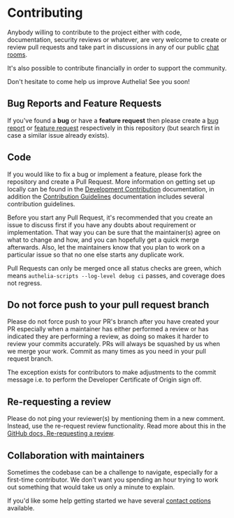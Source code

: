 # Contributing

Anybody willing to contribute to the project either with code, documentation, security reviews or whatever, are very
welcome to create or review pull requests and take part in discussions in any of our public
[chat rooms](README.md#contact-options).

It's also possible to contribute financially in order to support the community.

Don't hesitate to come help us improve Authelia! See you soon!

## Bug Reports and Feature Requests

If you've found a **bug** or have a **feature request** then please create a
[bug report](https://www.authelia.com/l/bug) or [feature request](https://www.authelia.com/l/fr) respectively in this
repository (but search first in case a similar issue already exists).

## Code

If you would like to fix a bug or implement a feature, please fork the repository and create a Pull Request.
More information on getting set up locally can be found in the
[Development Contribution](https://www.authelia.com/contributing/development/introduction/) documentation, in addition
the [Contribution Guidelines](https://www.authelia.com/contributing/guidelines/introduction/) documentation includes
several contribution guidelines.

Before you start any Pull Request, it's recommended that you create an issue to discuss first if you have any doubts
about requirement or implementation. That way you can be sure that the maintainer(s) agree on what to change and how,
and you can hopefully get a quick merge afterwards. Also, let the maintainers know that you plan to work on a particular
issue so that no one else starts any duplicate work.

Pull Requests can only be merged once all status checks are green, which means `authelia-scripts --log-level debug ci`
passes, and coverage does not regress.

## Do not force push to your pull request branch

Please do not force push to your PR's branch after you have created your PR especially when a maintainer has either
performed a review or has indicated they are performing a review, as doing so makes it harder to review your commits
accurately. PRs will always be squashed by us when we merge your work. Commit as many times as you need in your
pull request branch.

The exception exists for contributors to make adjustments to the commit message i.e. to perform the Developer
Certificate of Origin sign off.

## Re-requesting a review

Please do not ping your reviewer(s) by mentioning them in a new comment.
Instead, use the re-request review functionality.
Read more about this in the [GitHub docs, Re-requesting a review](https://docs.github.com/en/free-pro-team@latest/github/collaborating-with-issues-and-pull-requests/incorporating-feedback-in-your-pull-request#re-requesting-a-review).

## Collaboration with maintainers

Sometimes the codebase can be a challenge to navigate, especially for a first-time contributor. We don't want you
spending an hour trying to work out something that would take us only a minute to explain.

If you'd like some help getting started we have several [contact options](README.md#contact-options) available.
